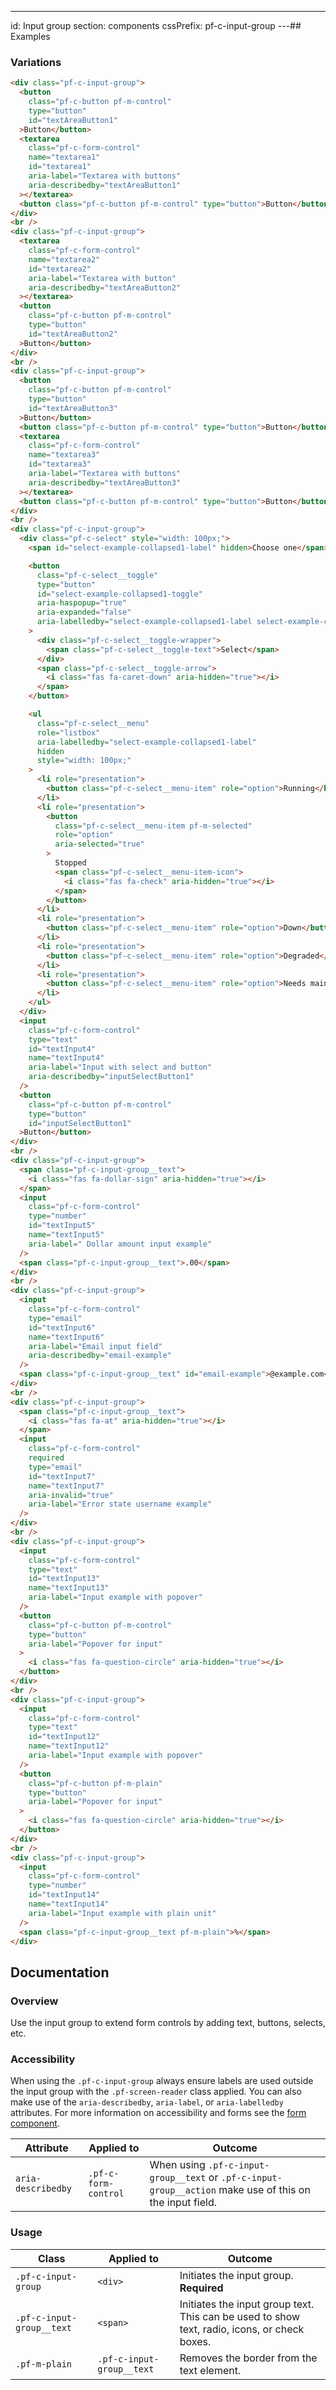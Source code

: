 ---
id: Input group
section: components
cssPrefix: pf-c-input-group
---## Examples

### Variations

```html
<div class="pf-c-input-group">
  <button
    class="pf-c-button pf-m-control"
    type="button"
    id="textAreaButton1"
  >Button</button>
  <textarea
    class="pf-c-form-control"
    name="textarea1"
    id="textarea1"
    aria-label="Textarea with buttons"
    aria-describedby="textAreaButton1"
  ></textarea>
  <button class="pf-c-button pf-m-control" type="button">Button</button>
</div>
<br />
<div class="pf-c-input-group">
  <textarea
    class="pf-c-form-control"
    name="textarea2"
    id="textarea2"
    aria-label="Textarea with button"
    aria-describedby="textAreaButton2"
  ></textarea>
  <button
    class="pf-c-button pf-m-control"
    type="button"
    id="textAreaButton2"
  >Button</button>
</div>
<br />
<div class="pf-c-input-group">
  <button
    class="pf-c-button pf-m-control"
    type="button"
    id="textAreaButton3"
  >Button</button>
  <button class="pf-c-button pf-m-control" type="button">Button</button>
  <textarea
    class="pf-c-form-control"
    name="textarea3"
    id="textarea3"
    aria-label="Textarea with buttons"
    aria-describedby="textAreaButton3"
  ></textarea>
  <button class="pf-c-button pf-m-control" type="button">Button</button>
</div>
<br />
<div class="pf-c-input-group">
  <div class="pf-c-select" style="width: 100px;">
    <span id="select-example-collapsed1-label" hidden>Choose one</span>

    <button
      class="pf-c-select__toggle"
      type="button"
      id="select-example-collapsed1-toggle"
      aria-haspopup="true"
      aria-expanded="false"
      aria-labelledby="select-example-collapsed1-label select-example-collapsed1-toggle"
    >
      <div class="pf-c-select__toggle-wrapper">
        <span class="pf-c-select__toggle-text">Select</span>
      </div>
      <span class="pf-c-select__toggle-arrow">
        <i class="fas fa-caret-down" aria-hidden="true"></i>
      </span>
    </button>

    <ul
      class="pf-c-select__menu"
      role="listbox"
      aria-labelledby="select-example-collapsed1-label"
      hidden
      style="width: 100px;"
    >
      <li role="presentation">
        <button class="pf-c-select__menu-item" role="option">Running</button>
      </li>
      <li role="presentation">
        <button
          class="pf-c-select__menu-item pf-m-selected"
          role="option"
          aria-selected="true"
        >
          Stopped
          <span class="pf-c-select__menu-item-icon">
            <i class="fas fa-check" aria-hidden="true"></i>
          </span>
        </button>
      </li>
      <li role="presentation">
        <button class="pf-c-select__menu-item" role="option">Down</button>
      </li>
      <li role="presentation">
        <button class="pf-c-select__menu-item" role="option">Degraded</button>
      </li>
      <li role="presentation">
        <button class="pf-c-select__menu-item" role="option">Needs maintenance</button>
      </li>
    </ul>
  </div>
  <input
    class="pf-c-form-control"
    type="text"
    id="textInput4"
    name="textInput4"
    aria-label="Input with select and button"
    aria-describedby="inputSelectButton1"
  />
  <button
    class="pf-c-button pf-m-control"
    type="button"
    id="inputSelectButton1"
  >Button</button>
</div>
<br />
<div class="pf-c-input-group">
  <span class="pf-c-input-group__text">
    <i class="fas fa-dollar-sign" aria-hidden="true"></i>
  </span>
  <input
    class="pf-c-form-control"
    type="number"
    id="textInput5"
    name="textInput5"
    aria-label=" Dollar amount input example"
  />
  <span class="pf-c-input-group__text">.00</span>
</div>
<br />
<div class="pf-c-input-group">
  <input
    class="pf-c-form-control"
    type="email"
    id="textInput6"
    name="textInput6"
    aria-label="Email input field"
    aria-describedby="email-example"
  />
  <span class="pf-c-input-group__text" id="email-example">@example.com</span>
</div>
<br />
<div class="pf-c-input-group">
  <span class="pf-c-input-group__text">
    <i class="fas fa-at" aria-hidden="true"></i>
  </span>
  <input
    class="pf-c-form-control"
    required
    type="email"
    id="textInput7"
    name="textInput7"
    aria-invalid="true"
    aria-label="Error state username example"
  />
</div>
<br />
<div class="pf-c-input-group">
  <input
    class="pf-c-form-control"
    type="text"
    id="textInput13"
    name="textInput13"
    aria-label="Input example with popover"
  />
  <button
    class="pf-c-button pf-m-control"
    type="button"
    aria-label="Popover for input"
  >
    <i class="fas fa-question-circle" aria-hidden="true"></i>
  </button>
</div>
<br />
<div class="pf-c-input-group">
  <input
    class="pf-c-form-control"
    type="text"
    id="textInput12"
    name="textInput12"
    aria-label="Input example with popover"
  />
  <button
    class="pf-c-button pf-m-plain"
    type="button"
    aria-label="Popover for input"
  >
    <i class="fas fa-question-circle" aria-hidden="true"></i>
  </button>
</div>
<br />
<div class="pf-c-input-group">
  <input
    class="pf-c-form-control"
    type="number"
    id="textInput14"
    name="textInput14"
    aria-label="Input example with plain unit"
  />
  <span class="pf-c-input-group__text pf-m-plain">%</span>
</div>

```

## Documentation

### Overview

Use the input group to extend form controls by adding text, buttons, selects, etc.

### Accessibility

When using the `.pf-c-input-group` always ensure labels are used outside the input group with the `.pf-screen-reader` class applied. You can also make use of the `aria-describedby`, `aria-label`, or `aria-labelledby` attributes. For more information on accessibility and forms see the [form component](/components/form).

| Attribute          | Applied to           | Outcome                                                                                                  |
| ------------------ | -------------------- | -------------------------------------------------------------------------------------------------------- |
| `aria-describedby` | `.pf-c-form-control` | When using `.pf-c-input-group__text` or `.pf-c-input-group__action` make use of this on the input field. |

### Usage

| Class                     | Applied to                | Outcome                                                                                      |
| ------------------------- | ------------------------- | -------------------------------------------------------------------------------------------- |
| `.pf-c-input-group`       | `<div>`                   | Initiates the input group. **Required**                                                      |
| `.pf-c-input-group__text` | `<span>`                  | Initiates the input group text. This can be used to show text, radio, icons, or check boxes. |
| `.pf-m-plain`             | `.pf-c-input-group__text` | Removes the border from the text element.                                                    |
